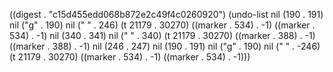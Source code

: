 
((digest . "c15d455edd068b872e2c49f4c0260920") (undo-list nil (190 . 191) nil ("g" . 190) nil ("
" . 246) (t 21179 . 30270) ((marker . 534) . -1) ((marker . 534) . -1) nil (340 . 341) nil ("
" . 340) (t 21179 . 30270) ((marker . 388) . -1) ((marker . 388) . -1) nil (246 . 247) nil (190 . 191) nil ("g" . 190) nil ("
" . -246) (t 21179 . 30270) ((marker . 534) . -1) ((marker . 534) . -1)))
